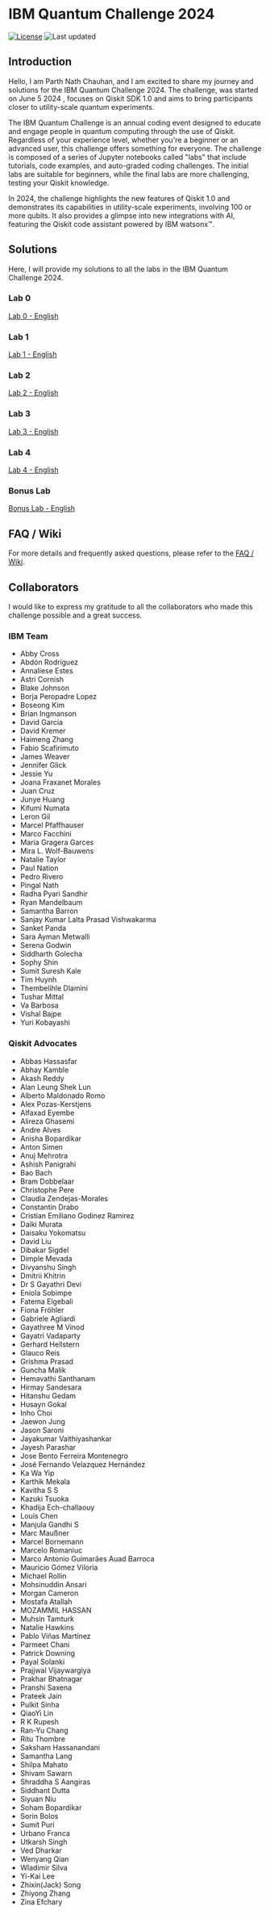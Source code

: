 # IBM Quantum Challenge 2024

[![License](https://img.shields.io/github/license/qiskit-community/ibm-quantum-challenge-2024.svg)](https://opensource.org/licenses/Apache-2.0) ![Last updated](https://img.shields.io/github/last-commit/qiskit-community/ibm-quantum-challenge-2024/main?label=Last%20updated&style=flat)

## Introduction

Hello, I am Parth Nath Chauhan, and I am excited to share my journey and solutions for the IBM Quantum Challenge 2024. The challenge, was started on June 5 2024 , focuses on Qiskit SDK 1.0 and aims to bring participants closer to utility-scale quantum experiments.

The IBM Quantum Challenge is an annual coding event designed to educate and engage people in quantum computing through the use of Qiskit. Regardless of your experience level, whether you're a beginner or an advanced user, this challenge offers something for everyone. The challenge is composed of a series of Jupyter notebooks called "labs" that include tutorials, code examples, and auto-graded coding challenges. The initial labs are suitable for beginners, while the final labs are more challenging, testing your Qiskit knowledge.

In 2024, the challenge highlights the new features of Qiskit 1.0 and demonstrates its capabilities in utility-scale experiments, involving 100 or more qubits. It also provides a glimpse into new integrations with AI, featuring the Qiskit code assistant powered by IBM watsonx™.

## Solutions

Here, I will provide my solutions to all the labs in the IBM Quantum Challenge 2024.

### Lab 0
[Lab 0 - English](content/lab_0/lab-0.ipynb)

### Lab 1
[Lab 1 - English](content/lab_1/lab-1.ipynb)

### Lab 2
[Lab 2 - English](content/lab_2/lab-2.ipynb)

### Lab 3
[Lab 3 - English](content/lab_3)

### Lab 4
[Lab 4 - English](content/lab_4/lab-4.ipynb)

### Bonus Lab
[Bonus Lab - English](content/lab_bonus/lab-bonus.ipynb)

## FAQ / Wiki

For more details and frequently asked questions, please refer to the [FAQ / Wiki](https://github.com/qiskit-community/ibm-quantum-challenge-2024/wiki).

## Collaborators

I would like to express my gratitude to all the collaborators who made this challenge possible and a great success.

### IBM Team
- Abby Cross
- Abdón Rodríguez
- Annaliese Estes
- Astri Cornish
- Blake Johnson
- Borja Peropadre Lopez
- Boseong Kim
- Brian Ingmanson
- David Garcia
- David Kremer
- Haimeng Zhang
- Fabio Scafirimuto
- James Weaver
- Jennifer Glick
- Jessie Yu
- Joana Fraxanet Morales
- Juan Cruz
- Junye Huang
- Kifumi Numata
- Leron Gil
- Marcel Pfaffhauser
- Marco Facchini
- Maria Gragera Garces
- Mira L. Wolf-Bauwens
- Natalie Taylor
- Paul Nation
- Pedro Rivero
- Pingal Nath
- Radha Pyari Sandhir
- Ryan Mandelbaum
- Samantha Barron
- Sanjay Kumar Lalta Prasad Vishwakarma
- Sanket Panda
- Sara Ayman Metwalli
- Serena Godwin
- Siddharth Golecha
- Sophy Shin
- Sumit Suresh Kale
- Tim Huynh
- Thembelihle Dlamini
- Tushar Mittal
- Va Barbosa
- Vishal Bajpe
- Yuri Kobayashi

### Qiskit Advocates
- Abbas Hassasfar
- Abhay Kamble
- Akash Reddy
- Alan Leung Shek Lun
- Alberto Maldonado Romo
- Alex Pozas-Kerstjens
- Alfaxad Eyembe
- Alireza Ghasemi
- Andre Alves
- Anisha Bopardikar
- Anton Simen
- Anuj Mehrotra
- Ashish Panigrahi
- Bao Bach
- Bram Dobbelaar
- Christophe Pere
- Claudia Zendejas-Morales
- Constantin Drabo
- Cristian Emiliano Godinez Ramirez
- Daiki Murata
- Daisaku Yokomatsu
- David Liu
- Dibakar Sigdel
- Dimple Mevada
- Divyanshu Singh
- Dmitrii Khitrin
- Dr S Gayathri Devi
- Eniola Sobimpe
- Fatema Elgebali
- Fiona Fröhler
- Gabriele Agliardi
- Gayathree M Vinod
- Gayatri Vadaparty
- Gerhard Hellstern
- Glauco Reis
- Grishma Prasad
- Guncha Malik
- Hemavathi Santhanam
- Hirmay Sandesara
- Hitanshu Gedam
- Husayn Gokal
- Inho Choi
- Jaewon Jung
- Jason Saroni
- Jayakumar Vaithiyashankar
- Jayesh Parashar
- Jose Bento Ferreira Montenegro
- José Fernando Velazquez Hernández
- Ka Wa Yip
- Karthik Mekala
- Kavitha S S
- Kazuki Tsuoka
- Khadija Ech-challaouy
- Louis Chen
- Manjula Gandhi S
- Marc Maußner
- Marcel Bornemann
- Marcelo Romaniuc
- Marco Antonio Guimarães Auad Barroca
- Mauricio Gómez Viloria
- Michael Rollin
- Mohsinuddin Ansari
- Morgan Cameron
- Mostafa Atallah
- MOZAMMIL HASSAN
- Muhsin Tamturk
- Natalie Hawkins
- Pablo Viñas Martínez
- Parmeet Chani
- Patrick Downing
- Payal Solanki
- Prajjwal Vijaywargiya
- Prakhar Bhatnagar
- Pranshi Saxena
- Prateek Jain
- Pulkit Sinha
- QiaoYi Lin
- R K Rupesh
- Ran-Yu Chang
- Ritu Thombre
- Saksham Hassanandani
- Samantha Lang
- Shilpa Mahato
- Shivam Sawarn
- Shraddha S Aangiras
- Siddhant Dutta
- Siyuan Niu
- Soham Bopardikar
- Sorin Bolos
- Sumit Puri
- Urbano Franca
- Utkarsh Singh
- Ved Dharkar
- Wenyang Qian
- Wladimir Silva
- Yi-Kai Lee
- Zhixin(Jack) Song
- Zhiyong Zhang
- Zina Efchary
